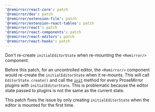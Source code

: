 ```yaml
---
'@remirror/react-core': patch
'@remirror/dev': patch
'@remirror/extension-file': patch
'@remirror/extension-react-tables': patch
'@remirror/react': patch
'@remirror/react-components': patch
'@remirror/react-editors': patch
'@remirror/react-hooks': patch
---
```


Don't re-create `initialEditorState` when re-mounting the `<Remirror/>` component.

Before this patch, for an uncontrolled editor, the `<Remirror/>` component would re-create the `initialEditorState` when it re-mounts. This will call `EditorState.create()` and call the [`init`](https://prosemirror.net/docs/ref/#state.StateField.init) method for every ProseMirror plugins with `initialEditorState`. This is problematic because the editor state passed to plugins is not the same as the current state.

This patch fixes the issue by only creating `initialEditorState` when the editor is mounted for the first time.
